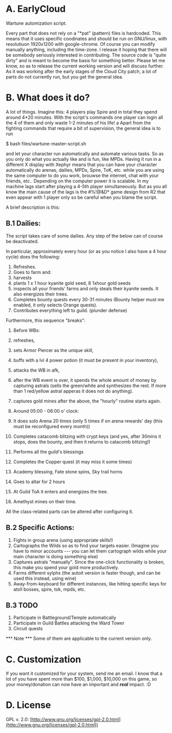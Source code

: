 # A. EarlyCloud

Wartune automization script. 

Every part that does not rely on a "*pat" (pattern) files is hardcoded. 
This means that it uses specific coodinates and should be run on GNU/linux, with resolutiuon 1920x1200 with google-chrome. Of course you can modify manually anything, including the time-zone.
I release it hoping that there will be somebody seriously interested in contributing.
The source code is "quite dirty" and is meant to become the basis for something better. 
Please let me know, so as to release the current working version and will discuss further.
As it was working after the early stages of the Cloud City patch, a lot of parts do not currently run, but you get the general idea.

# B. What does it do?
A lot of things. Imagine this: 4 players play Spire and in total they spend around 4*20 minutes. 
With the script's commands one player can login all the 4 of them and only waste 1-2 minutes of his life!
a
Apart from the fighting commands that require a bit of supervision, the general idea is to run

$ bash files/wartune-master-script.sh

and let your character run automatically and automate various tasks. So as you only do what you actually like and is fun, like MPDs.
Having it run in a different X display with Xephyr means that you can have your character automatically do arenas, dailies, MPDs,
Spire, ToK, etc. while you are using the same computer to do you work, brouwse the internet, chat with your friends, etc..
Depending on the computer power it is scalable. In my machine lags start after playing a 4-5th player simultaneously.
But as you all know the main cause of the lags is the #%!@&D* game design from R2 that even appear with 1 player only so be careful when you blame the script.

A brief description is this:


## B.1 Dailies:
The script takes care of some dailies. Any step of the below can of course be deactivated.

In particular, approximately every hour (or as you notice I also have a 4 hour cycle) does the following:

1. Refreshes.
2. Goes to farm and:
  1. harvests
  2. plants 1 x 1 hour kyanite gold seed, 8 1xhour gold seeds
  3. inspects all your friends' farms and only steals their kyanite seeds. It also energizes their trees.
3. Completes bounty quests every 30-31 minutes (Bounty helper must me enabled, it only selects Orange quests).
4. Contributes everything left to guild. (plunder defense)

Furthermore, this sequence "breaks":

1. Before WBs:
  1. refreshes,
  2. sets Armor Piercer as the unique skill,
  3. buffs with a lvl 4 power potion (it must be present in your inventory),
  4. attacks the WB in afk,
  5. after the WB event is over, it spends the whole amount of money by capturing astrals (sells the green/white and synthesizes the rest. If more than 1 red/yellow astral apperas it does not do anything).
  6. captures gold mines after the above, the "hourly" routine starts again.
     
2. Around 05:00 - 06:00 o' clock:
  1. It does solo Arena 20 times (only 5 times if on arena rewards' day (this must be reconfigured every month))
  2. Completes catacomb blitzing with crypt keys (and yes, after 30mins it stops, does the bounty, and then it returns to catacomb blitzing!)
  3. Performs all the guild's blessings
  4. Completes the Copper quest (it may miss it some times)
  5. Academy blessing, Fate stone spins, Sky trail horns
  6. Goes to altar for 2 hours
  
3. At Guild ToA it enters and energizes the tree.
4. Amethyst mines on their time.


All the class-related parts can be altered after configuring it.

## B.2 Specific Actions:
  1. Fights in group arena (using appropriate skills!)
  2. Cartographs the Wilds so as to find your targets easier. (Imagine you have to minor accounts --- you can let them cartograph wilds while your main character is  doing something else)
  3. Captures astrals "manually". Since the one-click functionality is broken, this make you spend your gold more productively.
  4. Farms different sylphs (the autoit version is faster though, and can be used this instead, using wine)
  5. Away-from-keyboard for different instances, like hitting specific keys for atoll bosses, spire, tok, mpds, etc. 

## B.3 TODO
  1. Participate in Battleground/Temple automatically
  2. Participate in Guild Battles attacking the Ward Tower
  3. Circuit quests
 
*** Note *** Some of them are applicable to the current version only.

# C. Customization
If you want it customized for your system, send me an email.
I know that a lot of you have spent more than $100, $1,000, $10,000 on this game, so your money/donation can now have an important and ***real*** impact. :D

# D. License
GPL v. 2.0: [http://www.gnu.org/licenses/gpl-2.0.html](http://www.gnu.org/licenses/gpl-2.0.html])
